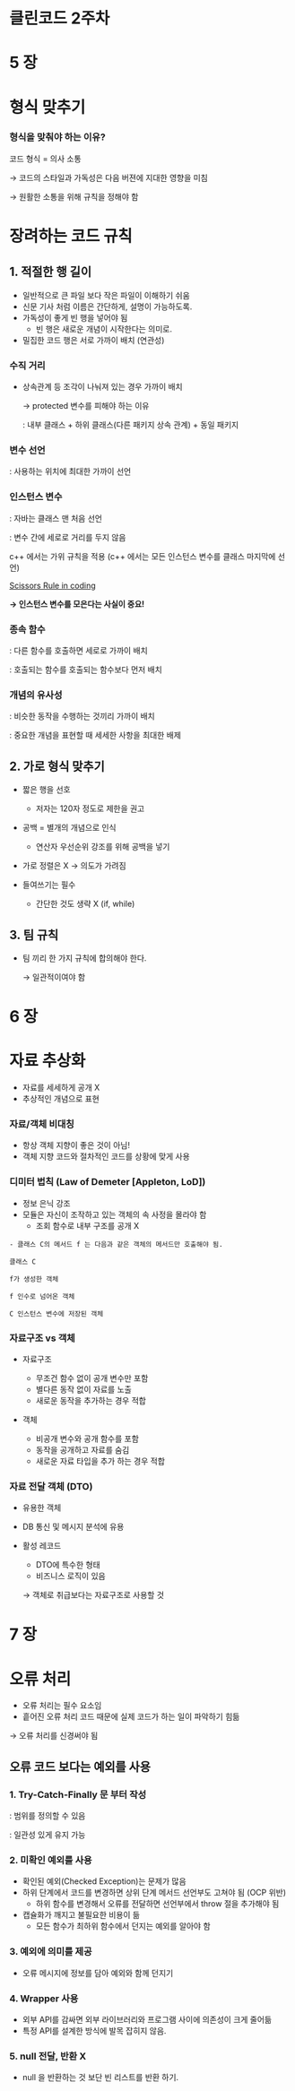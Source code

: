# 클린코드 2주차

# 5 장

# 형식 맞추기

### 형식을 맞춰야 하는 이유?

코드 형식 = 의사 소통

→ 코드의 스타일과 가독성은 다음 버젼에 지대한 영향을 미침

→ 원활한 소통을 위해 규칙을 정해야 함

# 장려하는 코드 규칙

## 1. 적절한 행 길이

- 일반적으로 큰 파일 보다 작은 파일이 이해하기 쉬움
- 신문 기사 처럼 이름은 간단하게, 설명이 가능하도록.
- 가독성이 좋게 빈 행을 넣어야 됨
    - 빈 행은 새로운 개념이 시작한다는 의미로.
- 밀집한 코드 행은 서로 가까이 배치 (연관성)

### 수직 거리

- 상속관계 등 조각이 나눠져 있는 경우 가까이 배치
    
    → protected 변수를 피해야 하는 이유
    
    : 내부 클래스 + 하위 클래스(다른 패키지 상속 관계) + 동일 패키지 
    

### **변수 선언**

: 사용하는 위치에 최대한 가까이 선언

### 인스턴스 변수

: 자바는 클래스 맨 처음 선언

: 변수 간에 세로로 거리를 두지 않음

c++ 에서는 가위 규칙을 적용 (c++ 에서는 모든 인스턴스 변수를 클래스 마지막에 선언)

[Scissors Rule in coding](https://blog.eq8.eu/article/scissors-rule-in-coding.html)

**→ 인스턴스 변수를 모은다는 사실이 중요!**

### 종속 함수

: 다른 함수를 호출하면 세로로 가까이 배치

: 호출되는 함수를 호출되는 함수보다 먼저 배치

### 개념의 유사성

: 비슷한 동작을 수행하는 것끼리 가까이 배치

: 중요한 개념을 표현할 때 세세한 사항을 최대한 배제

## 2. 가로 형식 맞추기

- 짧은 행을 선호
    - 저자는 120자 정도로 제한을 권고

- 공백 = 별개의 개념으로 인식
    - 연산자 우선순위 강조를 위해 공백을 넣기

- 가로 정렬은 X → 의도가 가려짐
- 들여쓰기는 필수
    - 간단한 것도 생략 X (if, while)

## 3. 팀 규칙

- 팀 끼리 한 가지 규칙에 합의해야 한다.
    
    → 일관적이여야 함 
    

# 6 장

# 자료 추상화

- 자료를 세세하게 공개 X
- 추상적인 개념으로 표현

### 자료/객체 비대칭

- 항상 객체 지향이 좋은 것이 아님!
- 객체 지향 코드와 절차적인 코드를 상황에 맞게 사용

### 디미터 법칙 (Law of Demeter [Appleton, LoD])

- 정보 은닉 강조
- 모듈은 자신이 조작하고 있는 객체의 속 사정을 몰라야 함
    - 조회 함수로 내부 구조를 공개 X

```
- 클래스 C의 메서드 f 는 다음과 같은 객체의 메서드만 호출해야 됨.

클래스 C

f가 생성한 객체

f 인수로 넘어온 객체

C 인스턴스 변수에 저장된 객체 
```

### 자료구조 vs 객체

- 자료구조
    - 무조건 함수 없이 공개 변수만 포함
    - 별다른 동작 없이 자료를 노출
    - 새로운 동작을 추가하는 경우 적합
    
- 객체
    - 비공개 변수와 공개 함수를 포함
    - 동작을 공개하고 자료를 숨김
    - 새로운 자료 타입을 추가 하는 경우 적합

### 자료 전달 객체 (DTO)

- 유용한 객체
- DB 통신 및 메시지 분석에 유용

- 활성 레코드
    - DTO에 특수한 형태
    - 비즈니스 로직이 있음
    
    → 객체로 취급보다는 자료구조로 사용할 것 
    

# 7 장

# 오류 처리

- 오류 처리는 필수 요소임
- 흩어진 오류 처리 코드 때문에 실제 코드가 하는 일이 파악하기 힘듦

→ 오류 처리를 신경써야 됨 

## 오류 코드 보다는 예외를 사용

### 1. Try-Catch-Finally 문 부터 작성

: 범위를 정의할 수 있음

: 일관성 있게 유지 가능

### 2. 미확인 예외를 사용

- 확인된 예외(Checked Exception)는 문제가 많음
- 하위 단계에서 코드를 변경하면 상위 단계 메서드 선언부도 고쳐야 됨 (OCP 위반)
    - 하위 함수를 변경해서 오류를 전달하면 선언부에서 throw 절을 추가해야 됨
- 캡슐화가 깨지고 불필요한 비용이 듦
    - 모든 함수가 최하위 함수에서 던지는 예외를 알아야 함

### 3. 예외에 의미를 제공

- 오류 메시지에 정보를 담아 예외와 함께 던지기

### 4. Wrapper 사용

- 외부 API를 감싸면 외부 라이브러리와 프로그램 사이에 의존성이 크게 줄어듦
- 특정 API를 설계한 방식에 발목 잡히지 않음.

### 5. null 전달, 반환 X

- null 을 반환하는 것 보단 빈 리스트를 반환 하기.